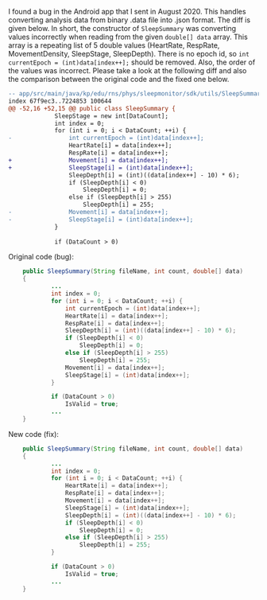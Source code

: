 I found a bug in the Android app that I sent in August 2020.
This handles converting analysis data from binary .data file into .json format.
The diff is given below.
In short, the constructor of `SleepSummary` was converting values incorrectly when reading from the given `double[] data` array.
This array is a repeating list of 5 double values (HeartRate, RespRate, MovementDensity, SleepStage, SleepDepth).
There is no epoch id, so `int currentEpoch = (int)data[index++];` should be removed.
Also, the order of the values was incorrect.
Please take a look at the following diff and also the comparison between the original code and the fixed one below.
```diff
-- app/src/main/java/kp/edu/rns/phys/sleepmonitor/sdk/utils/SleepSummary.java --
index 67f9ec3..7224853 100644
@@ -52,16 +52,15 @@ public class SleepSummary {
             SleepStage = new int[DataCount];
             int index = 0;
             for (int i = 0; i < DataCount; ++i) {
-                int currentEpoch = (int)data[index++];
                 HeartRate[i] = data[index++];
                 RespRate[i] = data[index++];
+                Movement[i] = data[index++];
+                SleepStage[i] = (int)data[index++];
                 SleepDepth[i] = (int)((data[index++] - 10) * 6);
                 if (SleepDepth[i] < 0)
                     SleepDepth[i] = 0;
                 else if (SleepDepth[i] > 255)
                     SleepDepth[i] = 255;
-                Movement[i] = data[index++];
-                SleepStage[i] = (int)data[index++];
             }
 
             if (DataCount > 0)
```
Original code (bug):
```java
    public SleepSummary(String fileName, int count, double[] data)
    {
            ...
            int index = 0;
            for (int i = 0; i < DataCount; ++i) {
                int currentEpoch = (int)data[index++];
                HeartRate[i] = data[index++];
                RespRate[i] = data[index++];
                SleepDepth[i] = (int)((data[index++] - 10) * 6);
                if (SleepDepth[i] < 0)
                    SleepDepth[i] = 0;
                else if (SleepDepth[i] > 255)
                    SleepDepth[i] = 255;
                Movement[i] = data[index++];
                SleepStage[i] = (int)data[index++];
            }

            if (DataCount > 0)
                IsValid = true;
            ...
    }
```
New code (fix):
```java
    public SleepSummary(String fileName, int count, double[] data)
    {
            ...
            int index = 0;
            for (int i = 0; i < DataCount; ++i) {
                HeartRate[i] = data[index++];
                RespRate[i] = data[index++];
                Movement[i] = data[index++];
                SleepStage[i] = (int)data[index++];
                SleepDepth[i] = (int)((data[index++] - 10) * 6);
                if (SleepDepth[i] < 0)
                    SleepDepth[i] = 0;
                else if (SleepDepth[i] > 255)
                    SleepDepth[i] = 255;
            }

            if (DataCount > 0)
                IsValid = true;
            ...
    }
```

